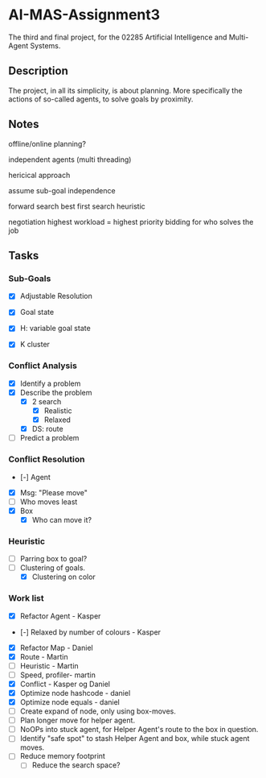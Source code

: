 # AI-MAS-Assignment3
The third and final project, for the 02285 Artificial Intelligence and Multi-Agent Systems.

## Description
The project, in all its simplicity, is about planning. More specifically the actions of so-called agents, to solve goals by proximity.

## Notes
offline/online planning?


independent agents (multi threading)

hericical approach

assume sub-goal independence

forward search
	best first search
	heuristic

negotiation
	highest workload = highest priority
	bidding for who solves the job
	
	
## Tasks

### Sub-Goals
*  [x] Adjustable Resolution
*  [x] Goal state
*  [x] H: variable goal state
*  [x] K cluster



### Conflict Analysis
*  [x] Identify a problem
*  [x] Describe the problem
  * [x] 2  search
    *  [x] Realistic
    *  [x] Relaxed        
  *  [x] DS: route
*  [ ] Predict a problem

### Conflict Resolution
*  [-] Agent
  *  [x] Msg: "Please move"
  *  [ ] Who moves least
*  [x] Box
  *  [x] Who can move it?

### Heuristic
*  [ ] Parring box to goal?
*  [ ] Clustering of goals.
  *  [x] Clustering on color
	
### Work list
*  [x] Refactor Agent - Kasper
*  [-] Relaxed by number of colours - Kasper
*  [x] Refactor Map - Daniel
*  [x] Route - Martin
*  [ ] Heuristic - Martin
*  [ ] Speed, profiler- martin
*  [x] Conflict - Kasper og Daniel
*  [x] Optimize node hashcode - daniel
*  [x] Optimize node equals - daniel
*  [ ] Create expand of node, only using box-moves.
*  [ ] Plan longer move for helper agent.
*  [ ] NoOPs into stuck agent, for Helper Agent's route to the box in question.
*  [ ] Identify "safe spot" to stash Helper Agent and box, while stuck agent moves.
*  [ ] Reduce memory footprint
  *  [ ] Reduce the search space?